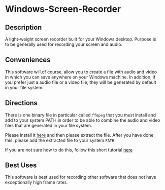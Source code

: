 # Windows-Screen-Recorder
<h2>Description</h2>
<p>A light-weight screen recorder built for your Windows desktop. Purpose is to be generally used for recording your screen and audio.</p>

<h2>Conveniences</h2>
<p>This software will,of course, allow you to create a file with audio and video in which you can save anywhere on your Windows machine. In addition, if you prefer just a audio file or a video file,
they will be generated by default in your file system.
</p>

<h2>Directions</h2>
<p>There is one binary file in particular called <code>ffmpeg</code> that you must install and add to your system PATH in order to be able to combine the audio and video files that are generated in your file system.</p>
<p>Please install it <a href="https://ffmpeg.org/download.html">here</a> and then please extract the file. 
After you have done this, please add the extracted file to your system <code>PATH</code></p>
<p>If you are not sure how to do this, follow this short tutorial <a href="https://www.architectryan.com/2018/03/17/add-to-the-path-on-windows-10/">here</a></p>

<h2>Best Uses</h2>
<p>This software is best used for recording other software that does not have exceptionally high frame rates.</p>
